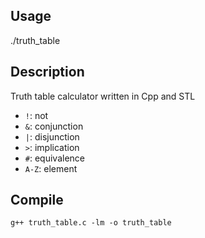 ## Usage
./truth_table

## Description
Truth table calculator written in Cpp and STL

* `!`: not
* `&`: conjunction
* `|`: disjunction
* `>`: implication
* `#`: equivalence
* `A-Z`: element

## Compile
    g++ truth_table.c -lm -o truth_table
